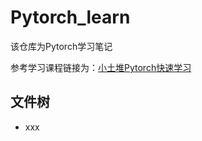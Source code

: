 # Pytorch_learn

该仓库为Pytorch学习笔记


参考学习课程链接为：[小土堆Pytorch快速学习](https://www.bilibili.com/video/BV1hE411t7RN/?spm_id_from=333.1387.favlist.content.click)

## 文件树

* xxx
